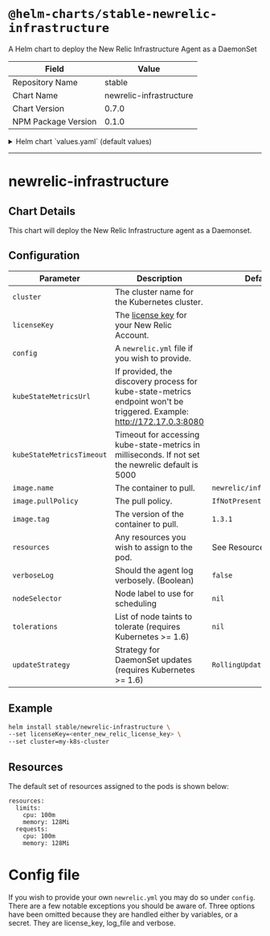 # `@helm-charts/stable-newrelic-infrastructure`

A Helm chart to deploy the New Relic Infrastructure Agent as a DaemonSet

| Field               | Value                   |
| ------------------- | ----------------------- |
| Repository Name     | stable                  |
| Chart Name          | newrelic-infrastructure |
| Chart Version       | 0.7.0                   |
| NPM Package Version | 0.1.0                   |

<details>

<summary>Helm chart `values.yaml` (default values)</summary>

```yaml
# IMPORTANT: Specify your New Relic API key here.
# licenseKey:

# IMPORTANT: The Kubernetes cluster name
# https://docs.newrelic.com/docs/kubernetes-monitoring-integration
# cluster: ""

# kubeStateMetricsUrl - if provided, the discovery process for kube-state-metrics endpoint won't be triggered
# Only HTTP is accepted. This is an example value: http://172.17.0.3:8080
# kubeStateMetricsUrl:

verboseLog: false

# This can be set, the default is shown below
# logFile: /var/log/nr-infra.log

image:
  repository: newrelic/infrastructure-k8s
  tag: 1.3.1
  pullPolicy: IfNotPresent

resources:
  limits:
    cpu: 100m
    memory: 128Mi
  requests:
    cpu: 100m
    memory: 128Mi

rbac:
  # Specifies whether RBAC resources should be created
  create: true

serviceAccount:
  # Specifies whether a ServiceAccount should be created
  create: true
  # The name of the ServiceAccount to use.
  # If not set and create is true, a name is generated using the fullname template
  name:

# If you wish to provide additional labels to apply to the pod(s), specify
# them here
# podLabels:

# If you wish to provide your own newrelic.yml file include it under config:
# the sample config file is included here as an example. Three options have
# been omitted because they are handled either by variables, or a secret. They
# are license_key, log_file and verbose.
# config:
#
# New Relic Infrastructure configuration file
#
# Lines that begin with # are comment lines and are ignored by the
# Infrastructure agent. If options have command line equivalents, New Relic
# will use the command line option to override any value set in this file.
#

#
# Option : display_name
# Value  : Hostname to replace the automatically generated hostname for
#          reporting.
# Default: Automatically generated hostname
#
# display_name: new_name

#
# Option : proxy
# Value  : Useful if your firewall rules require the agent to use a
#          proxy URL (HTTP or HTTPS) to communicate with New Relic.
# Default: none
#
# proxy: https://user:password@hostname:port

#
# Option : Optional custom attributes
# Use optional key-value pairs to build filter sets, group your results,ª
# annotate your Insights data, etc.
#
# custom_attributes:
#  environment: production
#  service: login service
#  team: alpha-team
#

# Node labels for pod assignment
# Ref: https://kubernetes.io/docs/user-guide/node-selection/
nodeSelector: {}

tolerations: []

updateStrategy: RollingUpdate
```

</details>

---

# newrelic-infrastructure

## Chart Details

This chart will deploy the New Relic Infrastructure agent as a Daemonset.

## Configuration

| Parameter                 | Description                                                                                                                        | Default                   |
| ------------------------- | ---------------------------------------------------------------------------------------------------------------------------------- | ------------------------- |
| `cluster`                 | The cluster name for the Kubernetes cluster.                                                                                       |                           |
| `licenseKey`              | The [license key](https://docs.newrelic.com/docs/accounts/install-new-relic/account-setup/license-key) for your New Relic Account. |                           |
| `config`                  | A `newrelic.yml` file if you wish to provide.                                                                                      |                           |
| `kubeStateMetricsUrl`     | If provided, the discovery process for kube-state-metrics endpoint won't be triggered. Example: http://172.17.0.3:8080             |
| `kubeStateMetricsTimeout` | Timeout for accessing kube-state-metrics in milliseconds. If not set the newrelic default is 5000                                  |                           |
| `image.name`              | The container to pull.                                                                                                             | `newrelic/infrastructure` |
| `image.pullPolicy`        | The pull policy.                                                                                                                   | `IfNotPresent`            |
| `image.tag`               | The version of the container to pull.                                                                                              | `1.3.1`                   |
| `resources`               | Any resources you wish to assign to the pod.                                                                                       | See Resources below       |
| `verboseLog`              | Should the agent log verbosely. (Boolean)                                                                                          | `false`                   |
| `nodeSelector`            | Node label to use for scheduling                                                                                                   | `nil`                     |
| `tolerations`             | List of node taints to tolerate (requires Kubernetes >= 1.6)                                                                       | `nil`                     |
| `updateStrategy`          | Strategy for DaemonSet updates (requires Kubernetes >= 1.6)                                                                        | `RollingUpdate`           |

## Example

```sh
helm install stable/newrelic-infrastructure \
--set licenseKey=<enter_new_relic_license_key> \
--set cluster=my-k8s-cluster
```

## Resources

The default set of resources assigned to the pods is shown below:

    resources:
      limits:
        cpu: 100m
        memory: 128Mi
      requests:
        cpu: 100m
        memory: 128Mi

# Config file

If you wish to provide your own `newrelic.yml` you may do so under `config`. There are a few notable exceptions you should be aware of. Three options have been omitted because they are handled either by variables, or a secret. They are license_key, log_file and verbose.

